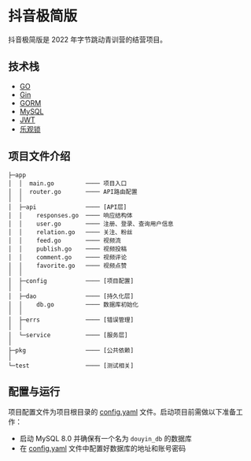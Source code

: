 # 抖音极简版

抖音极简版是 2022 年字节跳动青训营的结营项目。

## 技术栈

- [GO](https://go.dev/)
- [Gin](https://github.com/gin-gonic/gin)
- [GORM](https://github.com/go-gorm/gorm)
- [MySQL](https://www.mysql.com/)
- [JWT](https://github.com/dgrijalva/jwt-go)
- [乐观锁](https://github.com/go-gorm/optimisticlock)

## 项目文件介绍

```text
├─app
│  │  main.go         ──── 项目入口
│  │  router.go       ──── API路由配置
│  │
│  ├─api              ──── [API层]
│  │    responses.go  ──── 响应结构体
│  │    user.go       ──── 注册、登录、查询用户信息
│  │    relation.go   ──── 关注、粉丝
│  │    feed.go       ──── 视频流
│  │    publish.go    ──── 视频投稿
│  │    comment.go    ──── 视频评论
│  │    favorite.go   ──── 视频点赞
│  │
│  ├─config           ──── [项目配置]
│  │
│  ├─dao              ──── [持久化层]
│  │    db.go         ──── 数据库初始化
│  │
│  ├─errs             ──── [错误管理]
│  │
│  └─service          ──── [服务层]
│
├─pkg                 ──── [公共依赖]
│
└─test                ──── [测试相关]
```

## 配置与运行

项目配置文件为项目根目录的 [config.yaml](./config.yaml) 文件。启动项目前需做以下准备工作：

- 启动 MySQL 8.0 并确保有一个名为 `douyin_db` 的数据库
- 在 [config.yaml](./config.yaml) 文件中配置好数据库的地址和账号密码
